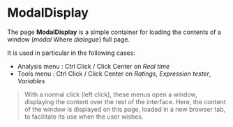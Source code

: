 # ModalDisplay

The page **ModalDisplay** is a simple container for loading the contents of a window (*modal* Where *dialogue*) full page.

It is used in particular in the following cases:
- Analysis menu : Ctrl Click / Click Center on *Real time*
- Tools menu : Ctrl Click / Click Center on *Ratings*, *Expression tester*, *Variables*

> With a normal click (left click), these menus open a window, displaying the content over the rest of the interface. Here, the content of the window is displayed on this page, loaded in a new browser tab, to facilitate its use when the user wishes.
